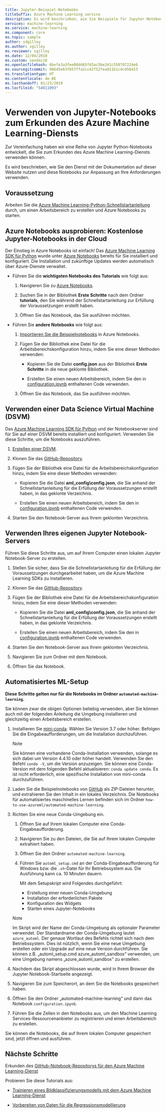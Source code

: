 ```yaml
---
title: Jupyter-Beispiel-Notebooks
titleSuffix: Azure Machine Learning service
description: Es wird beschrieben, wie Sie Beispiele für Jupyter-Notebooks finden und verwenden, um den Azure Machine Learning-Dienst in Python zu erkunden.
services: machine-learning
ms.service: machine-learning
ms.component: core
ms.topic: sample
author: sdgilley
ms.author: sgilley
ms.reviewer: sgilley
ms.date: 12/04/2018
ms.custom: seodec18
ms.openlocfilehash: 6befe3a3fee80dd65fd3ac5be241c558707224e6
ms.sourcegitcommit: 98645e63f657ffa2cc42f52fea911b1cdcd56453
ms.translationtype: HT
ms.contentlocale: de-DE
ms.lasthandoff: 01/23/2019
ms.locfileid: "54811093"
---
```

# <a name="use-jupyter-notebooks-to-explore-azure-machine-learning-service"></a>Verwenden von Jupyter-Notebooks zum Erkunden des Azure Machine Learning-Diensts


Zur Vereinfachung haben wir eine Reihe von Jupyter Python-Notebooks entwickelt, die Sie zum Erkunden des Azure Machine Learning-Diensts verwenden können. 

Es wird beschrieben, wie Sie den Dienst mit der Dokumentation auf dieser Website nutzen und diese Notebooks zur Anpassung an Ihre Anforderungen verwenden. 

## <a name="prerequisite"></a>Voraussetzung

Arbeiten Sie die [Azure Machine Learning-Python-Schnellstartanleitung](quickstart-get-started.md) durch, um einen Arbeitsbereich zu erstellen und Azure Notebooks zu starten.

## <a name="try-azure-notebooks-free-jupyter-notebooks-in-the-cloud"></a>Azure Notebooks ausprobieren: Kostenlose Jupyter-Notebooks in der Cloud

Der Einstieg in Azure Notebooks ist einfach! Das [Azure Machine Learning SDK für Python](https://aka.ms/aml-sdk) wurde unter [Azure Notebooks](https://notebooks.azure.com/) bereits für Sie installiert und konfiguriert. Die Installation und zukünftige Updates werden automatisch über Azure-Dienste verwaltet.
  
+ Führen Sie die **wichtigsten Notebooks des Tutorials** wie folgt aus:
  1. Navigieren Sie zu [Azure Notebooks](https://notebooks.azure.com/).
    
  1. Suchen Sie in der Bibliothek **Erste Schritte** nach dem Ordner **tutorials**, den Sie während der Schnellstartanleitung zur Erfüllung der Voraussetzungen erstellt haben.
    
  1. Öffnen Sie das Notebook, das Sie ausführen möchten.
    
+ Führen Sie **andere Notebooks** wie folgt aus:

  1. [Importieren Sie die Beispielnotebooks](https://aka.ms/aml-clone-azure-notebooks) in Azure Notebooks.

  1. Fügen Sie der Bibliothek eine Datei für die Arbeitsbereichskonfiguration hinzu, indem Sie eine dieser Methoden verwenden:
     + Kopieren Sie die Datei **config.json** aus der Bibliothek **Erste Schritte** in die neue geklonte Bibliothek.

     + Erstellen Sie einen neuen Arbeitsbereich, indem Sie den in [configuration.ipynb](https://github.com/Azure/MachineLearningNotebooks/blob/master/configuration.ipynb) enthaltenen Code verwenden.
    
  1. Öffnen Sie das Notebook, das Sie ausführen möchten.     


## <a name="use-a-data-science-virtual-machine-dsvm"></a>Verwenden einer Data Science Virtual Machine (DSVM)

Das [Azure Machine Learning SDK für Python](https://aka.ms/aml-sdk) und der Notebookserver sind für Sie auf einer DSVM bereits installiert und konfiguriert. Verwenden Sie diese Schritte, um die Notebooks auszuführen.

1. [Erstellen einer DSVM](how-to-configure-environment.md#dsvm).

1. Klonen Sie das [GitHub-Repository](https://aka.ms/aml-notebooks).

1. Fügen Sie der Bibliothek eine Datei für die Arbeitsbereichskonfiguration hinzu, indem Sie eine dieser Methoden verwenden:
    * Kopieren Sie die Datei **aml_config\config.json**, die Sie anhand der Schnellstartanleitung für die Erfüllung der Voraussetzungen erstellt haben, in das geklonte Verzeichnis.

    * Erstellen Sie einen neuen Arbeitsbereich, indem Sie den in [configuration.ipynb](https://github.com/Azure/MachineLearningNotebooks/blob/master/configuration.ipynb) enthaltenen Code verwenden.

1. Starten Sie den Notebook-Server aus Ihrem geklonten Verzeichnis.

## <a name="use-your-own-jupyter-notebook-server"></a>Verwenden Ihres eigenen Jupyter Notebook-Servers

Führen Sie diese Schritte aus, um auf Ihrem Computer einen lokalen Jupyter Notebook-Server zu erstellen.

1. Stellen Sie sicher, dass Sie die Schnellstartanleitung für die Erfüllung der Voraussetzungen durchgearbeitet haben, um die Azure Machine Learning SDKs zu installieren.

1. Klonen Sie das [GitHub-Repository](https://aka.ms/aml-notebooks).

1. Fügen Sie der Bibliothek eine Datei für die Arbeitsbereichskonfiguration hinzu, indem Sie eine dieser Methoden verwenden:
    * Kopieren Sie die Datei **aml_config\config.json**, die Sie anhand der Schnellstartanleitung für die Erfüllung der Voraussetzungen erstellt haben, in das geklonte Verzeichnis.
    
    * Erstellen Sie einen neuen Arbeitsbereich, indem Sie den in [configuration.ipynb](https://github.com/Azure/MachineLearningNotebooks/blob/master/configuration.ipynb) enthaltenen Code verwenden.

1. Starten Sie den Notebook-Server aus Ihrem geklonten Verzeichnis.

1. Navigieren Sie zum Ordner mit dem Notebook.

1. Öffnen Sie das Notebook.

<a name="auto"></a>

## <a name="automated-ml-setup"></a>Automatisiertes ML-Setup 

**Diese Schritte gelten nur für die Notebooks im Ordner `automated-machine-learning`.**

Sie können zwar die obigen Optionen beliebig verwenden, aber Sie können auch mit der folgenden Anleitung die Umgebung installieren und gleichzeitig einen Arbeitsbereich erstellen. 

1. Installieren Sie [mini-conda](https://conda.io/miniconda.html). Wählen Sie Version 3.7 oder höher. Befolgen Sie die Eingabeaufforderungen, um die Installation durchzuführen. 
   >[!NOTE]
   >Sie können eine vorhandene Conda-Installation verwenden, solange es sich dabei um Version 4.4.10 oder höher handelt. Verwenden Sie den Befehl `conda -V`, um die Version anzuzeigen. Sie können eine Conda-Version mit dem folgenden Befehl aktualisieren: `conda update conda`. Es ist nicht erforderlich, eine spezifische Installation von mini-conda durchzuführen.

1. Laden Sie die Beispielnotebooks von [GitHub](https://github.com/Azure/MachineLearningNotebooks/tree/master/how-to-use-azureml/automated-machine-learning
) als ZIP-Dateien herunter, und extrahieren Sie den Inhalt in ein lokales Verzeichnis. Die Notebooks für automatisiertes maschinelles Lernen befinden sich im Ordner `how-to-use-azureml/automated-machine-learning`.

1. Richten Sie eine neue Conda-Umgebung ein. 
   1. Öffnen Sie auf Ihrem lokalen Computer eine Conda-Eingabeaufforderung.
   
   1. Navigieren Sie zu den Dateien, die Sie auf Ihrem lokalen Computer extrahiert haben.
   
   1. Öffnen Sie den Ordner `automated-machine-learning`.
   
   1. Führen Sie `automl_setup.cmd` an der Conda-Eingabeaufforderung für Windows bzw. die `.sh`-Datei für Ihr Betriebssystem aus. Die Ausführung kann ca. 10 Minuten dauern.

      Mit dem Setupskript wird Folgendes durchgeführt:
      + Erstellung einer neuen Conda-Umgebung
      + Installation der erforderlichen Pakete
      + Konfiguration des Widgets
      + Starten eines Jupyter-Notebooks
      
   >[!NOTE]
   > Im Skript wird der Name der Conda-Umgebung als optionaler Parameter verwendet. Der Standardname der Conda-Umgebung lautet `azure_automl`. Der genaue Wortlaut des Befehls richtet sich nach dem Betriebssystem. Dies ist nützlich, wenn Sie eine neue Umgebung erstellen oder ein Upgrade auf eine neue Version durchführen. Sie können z.B. „automl_setup.cmd azure_automl_sandbox“ verwenden, um eine Umgebung namens „azure_automl_sandbox“ zu erstellen. 
      
1. Nachdem das Skript abgeschlossen wurde, wird in Ihrem Browser die Jupyter Notebook-Startseite angezeigt.

1. Navigieren Sie zum Speicherort, an dem Sie die Notebooks gespeichert haben. 

1. Öffnen Sie den Ordner „automated-machine-learning“ und dann das Notebook `configuration.ipynb`. 

1. Führen Sie die Zellen in den Notebooks aus, um den Machine Learning Services-Ressourcenanbieter zu registrieren und einen Arbeitsbereich zu erstellen.

Sie können die Notebooks, die auf Ihrem lokalen Computer gespeichert sind, jetzt öffnen und ausführen.


## <a name="next-steps"></a>Nächste Schritte

Erkunden des [GitHub-Notebook-Repositorys für den Azure Machine Learning-Dienst](https://aka.ms/aml-notebooks)

Probieren Sie diese Tutorials aus:
+ [Trainieren eines Bildklassifizierungsmodells mit dem Azure Machine Learning-Dienst](tutorial-train-models-with-aml.md)

+ [Vorbereiten von Daten für die Regressionsmodellierung](tutorial-data-prep.md)
